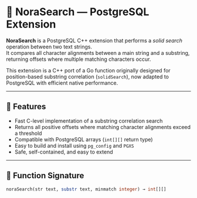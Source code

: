 # 🧠 NoraSearch — PostgreSQL Extension

**NoraSearch** is a PostgreSQL C++ extension that performs a *solid search* operation between two text strings.  
It compares all character alignments between a main string and a substring, returning offsets where multiple matching characters occur.

This extension is a C++ port of a Go function originally designed for position-based substring correlation (`solidSearch`), now adapted to PostgreSQL with efficient native performance.

---

## 🚀 Features

- Fast C-level implementation of a substring correlation search  
- Returns all positive offsets where matching character alignments exceed a threshold  
- Compatible with PostgreSQL arrays (`int[][]` return type)  
- Easy to build and install using `pg_config` and `PGXS`  
- Safe, self-contained, and easy to extend  

---

## 🧩 Function Signature

```sql
noraSearch(str text, substr text, minmatch integer) → int[][]
